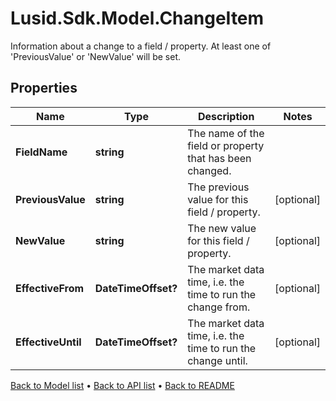 # Lusid.Sdk.Model.ChangeItem
Information about a change to a field / property.  At least one of 'PreviousValue' or 'NewValue' will be set.

## Properties

Name | Type | Description | Notes
------------ | ------------- | ------------- | -------------
**FieldName** | **string** | The name of the field or property that has been changed. | 
**PreviousValue** | **string** | The previous value for this field / property. | [optional] 
**NewValue** | **string** | The new value for this field / property. | [optional] 
**EffectiveFrom** | **DateTimeOffset?** | The market data time, i.e. the time to run the change from. | [optional] 
**EffectiveUntil** | **DateTimeOffset?** | The market data time, i.e. the time to run the change until. | [optional] 

[Back to Model list](../README.md#documentation-for-models) &#8226; [Back to API list](../README.md#documentation-for-api-endpoints) &#8226; [Back to README](../README.md)


